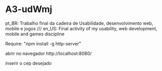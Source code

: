 # A3-udWmj
pt_BR: Trabalho final da cadeira de Usabilidade, desenvolvimento web, mobile e jogos /// en_US: Final activity of my usability, web development, mobile and games discipline

Require: "npm install -g http-server"

abrir no navegador http://localhost:8080/

inserir o cep desejado